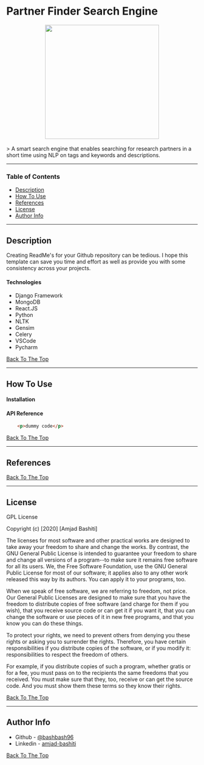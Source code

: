 # Partner Finder Search Engine

<div align="center"><img src="https://i.imgur.com/iyxryPA.jpg" width="300" height="300"/></div>
<br>
> A smart search engine that enables searching for research partners in a short time using NLP on tags and keywords and descriptions.

---

### Table of Contents

- [Description](#description)
- [How To Use](#how-to-use)
- [References](#references)
- [License](#license)
- [Author Info](#author-info)

---

## Description

Creating ReadMe's for your Github repository can be tedious.  I hope this template can save you time and effort as well as provide you with some consistency across your projects.

#### Technologies

- Django Framework
- MongoDB
- React.JS
- Python
- NLTK
- Gensim
- Celery
- VSCode
- Pycharm

[Back To The Top](#partner-finder-search-engine)

---

## How To Use

#### Installation



#### API Reference

```html
    <p>dummy code</p>
```
[Back To The Top](#partner-finder-search-engine)

---

## References
[Back To The Top](#partner-finder-search-engine)

---

## License

GPL License

Copyright (c) [2020] [Amjad Bashiti]

  The licenses for most software and other practical works are designed
to take away your freedom to share and change the works.  By contrast,
the GNU General Public License is intended to guarantee your freedom to
share and change all versions of a program--to make sure it remains free
software for all its users.  We, the Free Software Foundation, use the
GNU General Public License for most of our software; it applies also to
any other work released this way by its authors.  You can apply it to
your programs, too.

  When we speak of free software, we are referring to freedom, not
price.  Our General Public Licenses are designed to make sure that you
have the freedom to distribute copies of free software (and charge for
them if you wish), that you receive source code or can get it if you
want it, that you can change the software or use pieces of it in new
free programs, and that you know you can do these things.

  To protect your rights, we need to prevent others from denying you
these rights or asking you to surrender the rights.  Therefore, you have
certain responsibilities if you distribute copies of the software, or if
you modify it: responsibilities to respect the freedom of others.

  For example, if you distribute copies of such a program, whether
gratis or for a fee, you must pass on to the recipients the same
freedoms that you received.  You must make sure that they, too, receive
or can get the source code.  And you must show them these terms so they
know their rights.

[Back To The Top](#partner-finder-search-engine)

---

## Author Info

- Github - [@bashbash96](https://github.com/bashbash96)
- Linkedin - [amjad-bashiti](https://www.linkedin.com/in/amjad-bashiti-2652a9192/)

[Back To The Top](#partner-finder-search-engine)
